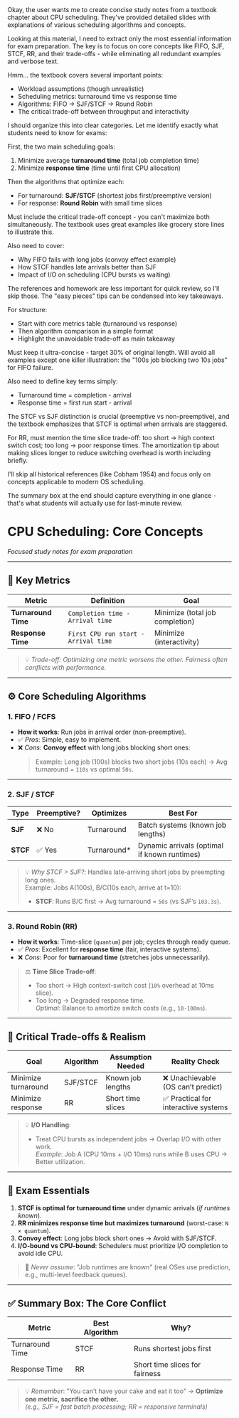 <!-- 
Generated by LectureQ
Date: 2025-08-09 23:17:07
Model: qwen3:30b
-->

<think>
Okay, the user wants me to create concise study notes from a textbook chapter about CPU scheduling. They've provided detailed slides with explanations of various scheduling algorithms and concepts.

Looking at this material, I need to extract only the most essential information for exam preparation. The key is to focus on core concepts like FIFO, SJF, STCF, RR, and their trade-offs - while eliminating all redundant examples and verbose text.

Hmm... the textbook covers several important points:
- Workload assumptions (though unrealistic)
- Scheduling metrics: turnaround time vs response time
- Algorithms: FIFO → SJF/STCF → Round Robin
- The critical trade-off between throughput and interactivity

I should organize this into clear categories. Let me identify exactly what students need to know for exams:

First, the two main scheduling goals:
1) Minimize average **turnaround time** (total job completion time)
2) Minimize **response time** (time until first CPU allocation)

Then the algorithms that optimize each:
- For turnaround: **SJF/STCF** (shortest jobs first/preemptive version)
- For response: **Round Robin** with small time slices

Must include the critical trade-off concept - you can't maximize both simultaneously. The textbook uses great examples like grocery store lines to illustrate this.

Also need to cover:
- Why FIFO fails with long jobs (convoy effect example)
- How STCF handles late arrivals better than SJF
- Impact of I/O on scheduling (CPU bursts vs waiting)

The references and homework are less important for quick review, so I'll skip those. The "easy pieces" tips can be condensed into key takeaways.

For structure:
- Start with core metrics table (turnaround vs response)
- Then algorithm comparison in a simple format
- Highlight the unavoidable trade-off as main takeaway

Must keep it ultra-concise - target 30% of original length. Will avoid all examples except one killer illustration: the "100s job blocking two 10s jobs" for FIFO failure.

Also need to define key terms simply:
- Turnaround time = completion - arrival
- Response time = first run start - arrival

The STCF vs SJF distinction is crucial (preemptive vs non-preemptive), and the textbook emphasizes that STCF is optimal when arrivals are staggered.

For RR, must mention the time slice trade-off: too short → high context switch cost; too long → poor response times. The amortization tip about making slices longer to reduce switching overhead is worth including briefly.

I'll skip all historical references (like Cobham 1954) and focus only on concepts applicable to modern OS scheduling.

The summary box at the end should capture everything in one glance - that's what students will actually use for last-minute review.
</think>

# CPU Scheduling: Core Concepts  
*Focused study notes for exam preparation*

---

## 🔑 **Key Metrics**  
| Metric             | Definition                                  | Goal                          |
|--------------------|---------------------------------------------|-------------------------------|
| **Turnaround Time** | `Completion time - Arrival time`            | Minimize (total job completion) |
| **Response Time**   | `First CPU run start - Arrival time`        | Minimize (interactivity)       |

> 💡 *Trade-off: Optimizing one metric worsens the other. Fairness often conflicts with performance.*

---

## ⚙️ **Core Scheduling Algorithms**

### 1. **FIFO / FCFS**  
- **How it works**: Run jobs in arrival order (non-preemptive).  
- ✅ *Pros*: Simple, easy to implement.  
- ❌ *Cons*: **Convoy effect** with long jobs blocking short ones:  
  > Example: Long job (100s) blocks two short jobs (10s each) → Avg turnaround = `110s` vs optimal `50s`.  

---

### 2. **SJF / STCF**  
| Type       | Preemptive? | Optimizes      | Best For               |
|------------|-------------|----------------|------------------------|
| **SJF**    | ❌ No        | Turnaround     | Batch systems (known job lengths) |
| **STCF**   | ✅ Yes       | Turnaround*    | Dynamic arrivals (optimal if known runtimes) |

> 💡 *Why STCF > SJF?*: Handles late-arriving short jobs by preempting long ones.  
> Example: Jobs A(100s), B/C(10s each, arrive at t=10):  
> - **STCF**: Runs B/C first → Avg turnaround = `50s` (vs SJF’s `103.3s`).  

---

### 3. **Round Robin (RR)**  
- **How it works**: Time-slice (`quantum`) per job; cycles through ready queue.  
- ✅ *Pros*: Excellent for **response time** (fair, interactive systems).  
- ❌ *Cons*: Poor for **turnaround time** (stretches jobs unnecessarily).  

> ⚖️ **Time Slice Trade-off**:  
> - Too short → High context-switch cost (`10%` overhead at 10ms slice).  
> - Too long → Degraded response time.  
> *Optimal*: Balance to amortize switch costs (e.g., `10-100ms`).  

---

## 🔄 **Critical Trade-offs & Realism**  
| Goal                | Algorithm   | Assumption Needed      | Reality Check               |
|---------------------|-------------|------------------------|----------------------------|
| Minimize turnaround | SJF/STCF    | Known job lengths      | ❌ Unachievable (OS can’t predict) |
| Minimize response   | RR          | Short time slices      | ✅ Practical for interactive systems |

> 💡 **I/O Handling**:  
> - Treat CPU bursts as independent jobs → Overlap I/O with other work.  
> *Example*: Job A (CPU 10ms + I/O 10ms) runs while B uses CPU → Better utilization.

---

## 📌 **Exam Essentials**  
1. **STCF is optimal for turnaround time** under dynamic arrivals (*if runtimes known*).  
2. **RR minimizes response time but maximizes turnaround** (worst-case: `N × quantum`).  
3. **Convoy effect**: Long jobs block short ones → Avoid with SJF/STCF.  
4. **I/O-bound vs CPU-bound**: Schedulers must prioritize I/O completion to avoid idle CPU.  

> 🚫 *Never assume*: "Job runtimes are known" (real OSes use prediction, e.g., multi-level feedback queues).

---

## ✅ **Summary Box: The Core Conflict**  
| Metric          | Best Algorithm | Why?                          |
|-----------------|----------------|-------------------------------|
| Turnaround Time | STCF           | Runs shortest jobs first      |
| Response Time   | RR             | Short time slices for fairness |

> 💡 *Remember*: "You can’t have your cake and eat it too" → **Optimize one metric, sacrifice the other.**  
> *(e.g., SJF = fast batch processing; RR = responsive terminals)*